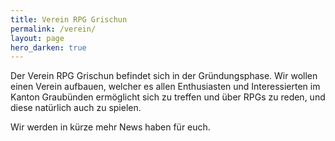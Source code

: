 ```yaml
---
title: Verein RPG Grischun
permalink: /verein/
layout: page
hero_darken: true
---
```


Der Verein RPG Grischun befindet sich in der Gründungsphase. Wir wollen einen Verein aufbauen, welcher es allen Enthusiasten und Interessierten im Kanton Graubünden ermöglicht sich zu treffen und über RPGs zu reden, und diese natürlich auch zu spielen.

Wir werden in kürze mehr News haben für euch.
